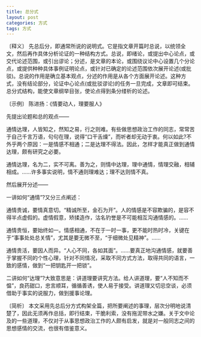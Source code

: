 ```yaml
---
title: 总分式
layout: post
categories: 方式
tags: 方式
---
```


〔释义〕 先总后分，即通常所说的说明式。它是指文章开篇时总说，以统领全文，然后再作具体分析论证的一种结构方式。总说，即绪论，或提出中心论点，或交代论述范围，或引出谬论；分述，是文章的本论，或围绕议论中心设置几个分论点，或提供种种具体事例证明论点，或针对已确定的论述范围依次展开论述(或批驳)。总说的作用是确立基本观点，分述的作用是从各个方面展开论述。这种方式，没有结论部分，论证中心论点(或批驳谬论)的任务一旦完成，文章即可结束。总分式结构，能使文章纲举目张，使论点得到条分缕析的论述。

〔示例〕 陈进扬：《情要动人，理要服人》

先提出论题和总的观点——

通情达理，人皆知之，然知之易，行之则难。有些做思想政治工作的同志，常常苦于自己千言万语，句句在理，说得“口干舌燥”，而听者却无动于衷。何以如此?不外乎两个原因：一是情感不相通；二是达理不得法。因此，怎样才能真正做到通情达理，颇有研究之必要。

通情达理，名为二，实不可离。善为之，则情中达理，理中通情，情理交融，相辅相成。……许多事实说明，情不通则理难达；理不达则情不真。

然后展开分述——

一讲如何“通情”?又分三点阐述：

通情贵诚，要情真意切。“精诚所至，金石为开”。人的情感是不容欺骗的，是容不得半点虚假的。虚情假意，矫揉造作，沽名钓誉是不可能相互沟通情感的。……

通情贵恒，要始终如一。情感相通，不在于一时一事，更不能时热时冷，关键在于“事事处处总关情”，尤其是要无微不至，“于细微处见精神”。……

通情贵活，要因人而异。“人心不同，各如其面”。……要真正地沟通情感，就要善于掌握不同的个性心理，针对不同情况，采取不同方式方法，取得共同的语言，一致的感情，做到“一把钥匙开一把锁”。

二讲如何“达理”?大致意思是：讲道理要讲究方法。给人讲道理，要“人不知而不愠”，良药甜口，忠言顺耳，循循善诱，使人易于接受。讲道理又切忌空谈，必须借助于事实的说服力，做到援事论理。

〔简析〕 本文采用先总后分方式构架全篇，把所要阐述的事理，层次分明地说清楚了，因此无须再作总括，即行结束，干脆利索，没有拖泥带水之嫌。关于文中论及的一些道理，不仅对于从事思想政治工作的人颇有启发，就是对一般同志之间的思想感情的交流，也很有借鉴意义。 